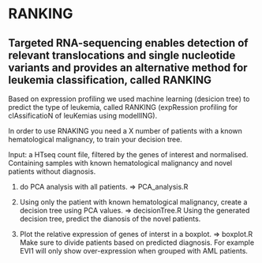 # RANKING
## Targeted RNA-sequencing enables detection of relevant translocations and single nucleotide variants and provides an alternative method for leukemia classification, called RANKING

Based on expression profiling we used machine learning (desicion tree) to predict the type of leukemia, called RANKING (expRession profiling for clAssificatioN of leuKemias using modellING).

In order to use RNAKING you need a X number of patients with a known hematological malignancy, to train your decision tree.

Input: a HTseq count file, filtered by the genes of interest and normalised. Containing samples with known hematological malignancy and novel patients without diagnosis.

1. do PCA analysis with all patients. => PCA_analysis.R

2. Using only the patient with known hematological malignancy, create a decision tree using PCA values. => decisionTree.R
  Using the generated decision tree, predict the dianosis of the novel patients.

3. Plot the relative expression of genes of interst in a boxplot. => boxplot.R
  Make sure to divide patients based on predicted diagnosis. 
  For example EVI1 will only show over-expression when grouped with AML patients.

